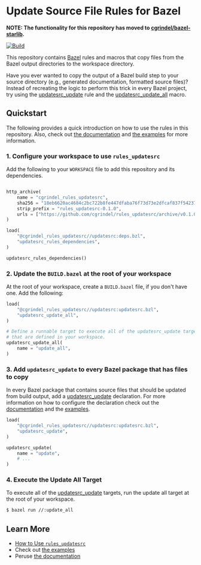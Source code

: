 # Update Source File Rules for Bazel

__NOTE: The functionality for this repository has moved to [cgrindel/bazel-starlib](https://github.com/cgrindel/bazel-starlib).__


[![Build](https://github.com/cgrindel/rules_updatesrc/actions/workflows/bazel.yml/badge.svg)](https://github.com/cgrindel/rules_updatesrc/actions/workflows/bazel.yml)

This repository contains [Bazel](https://bazel.build/) rules and macros that copy files from the
Bazel output directories to the workspace directory.

Have you ever wanted to copy the output of a Bazel build step to your source directory (e.g.,
generated documentation, formatted source files)? Instead of recreating the logic to perform this
trick in every Bazel project, try using the
[updatesrc_update](/doc/rules_and_macros_overview.md#updatesrc_update) rule and the
[updatesrc_update_all](/doc/rules_and_macros_overview.md#updatesrc_update_all) macro.

## Quickstart

The following provides a quick introduction on how to use the rules in this repository. Also, check
out [the documentation](/doc/) and [the examples](/examples/) for more information.

### 1. Configure your workspace to use `rules_updatesrc`

Add the following to your `WORKSPACE` file to add this repository and its dependencies.

```python

http_archive(
    name = "cgrindel_rules_updatesrc",
    sha256 = "18eb6620ac4684c2bc722b8fe447dfaba76f73d73e2dfcaf837f542379ed9bc3",
    strip_prefix = "rules_updatesrc-0.1.0",
    urls = ["https://github.com/cgrindel/rules_updatesrc/archive/v0.1.0.tar.gz"],
)

load(
    "@cgrindel_rules_updatesrc//updatesrc:deps.bzl",
    "updatesrc_rules_dependencies",
)

updatesrc_rules_dependencies()
```

### 2. Update the `BUILD.bazel` at the root of your workspace

At the root of your workspace, create a `BUILD.bazel` file, if you don't have one. Add the
following:

```python
load(
    "@cgrindel_rules_updatesrc//updatesrc:updatesrc.bzl",
    "updatesrc_update_all",
)

# Define a runnable target to execute all of the updatesrc_update targets
# that are defined in your workspace.
updatesrc_update_all(
    name = "update_all",
)
```

### 3. Add `updatesrc_update` to every Bazel package that has files to copy

In every Bazel package that contains source files that should be updated from build output, add a
[updatesrc_update](/doc/rules_and_macros_overview.md#updatesrc_update) declaration. For more
information on how to configure the declaration check out the [documentation](/doc) and the
[examples](/examples).

```python
load(
    "@cgrindel_rules_updatesrc//updatesrc:updatesrc.bzl",
    "updatesrc_update",
)

updatesrc_update(
    name = "update",
    # ...
)
```

### 4. Execute the Update All Target

To execute all of the [updatesrc_update](/doc/rules_and_macros_overview.md#updatesrc_update)
targets, run the update all target at the root of your workspace.

```sh
$ bazel run //:update_all
```

## Learn More

- [How to Use `rules_updatesrc`](/doc/how_to.md)
- Check out [the examples](/examples)
- Peruse [the documentation](/doc)
